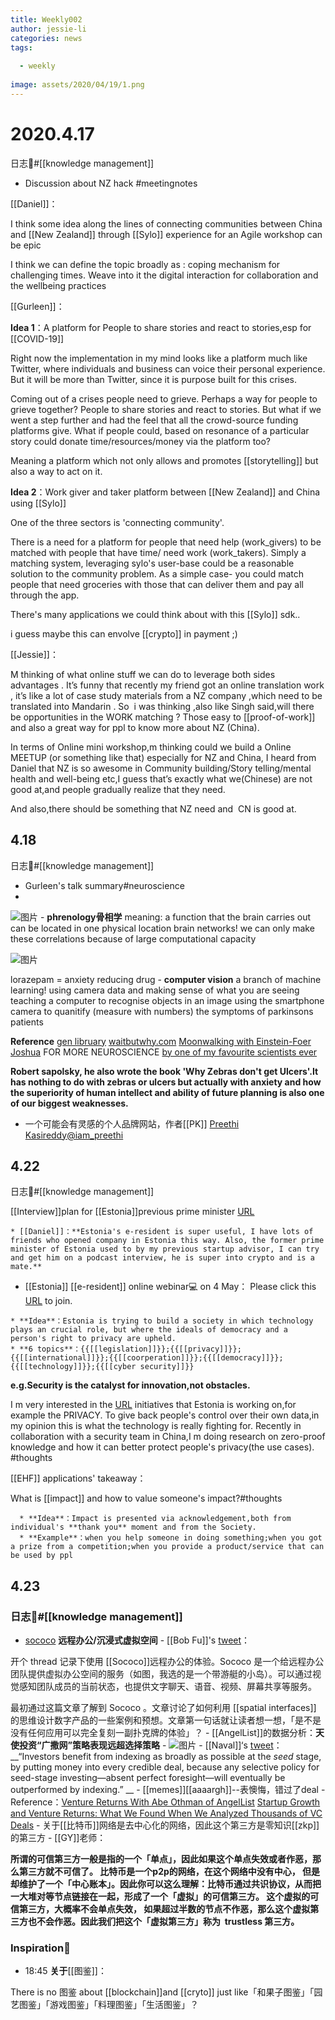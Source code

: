 ```yaml
---
title: Weekly002
author: jessie-li
categories: news
tags:
 
  - weekly
 
image: assets/2020/04/19/1.png
---
```


# 2020.4.17

 

日志📙#[[knowledge management]] 

 

  * Discussion about NZ hack #meetingnotes

 

[[Daniel]]：

 

I think some idea along the lines of connecting communities between China and [[New Zealand]] through [[Sylo]] experience for an Agile workshop can be epic

 

I think we can define the topic broadly as : coping mechanism for challenging times. Weave into it the digital interaction for collaboration and the wellbeing practices

 

[[Gurleen]]：

 

**Idea 1**：A platform for People to share stories and react to stories,esp for [[COVID-19]]

 

Right now the implementation in my mind looks like a platform much like Twitter, where individuals and business can voice their personal experience. But it will be more than Twitter, since it is purpose built for this crises.

 

Coming out of a crises people need to grieve. Perhaps a way for people to grieve together? People to share stories and react to stories. But what if we went a step further and had the feel that all the crowd-source funding platforms give. What if people could, based on resonance of a particular story could donate time/resources/money via the platform too?

 

Meaning a platform which not only allows and promotes [[storytelling]] but also a way to act on it.

 

**Idea 2**：Work giver and taker platform between [[New Zealand]] and China using [[Sylo]]

 

One of the three sectors is 'connecting community'.

 

There is a need for a platform for people that need help (work_givers) to be matched with people that have time/ need work (work_takers). Simply a matching system, leveraging sylo's user-base could be a reasonable solution to the community problem. As a simple case- you could match people that need groceries with those that can deliver them and pay all through the app.

 

There's many applications we could think about with this [[Sylo]] sdk..

 

i guess maybe this can envolve [[crypto]] in payment ;)

 

[[Jessie]]：

 

M thinking of what online stuff we can do to leverage both sides advantages . It’s funny that recently my friend got an online translation work , it’s like a lot of case study materials from a NZ company ,which need to be translated into Mandarin . So  i was thinking ,also like Singh said,will there be opportunities in the WORK matching ? Those easy to [[proof-of-work]] and also a great way for ppl to know more about NZ (China).

 

In terms of Online mini workshop,m thinking could we build a Online MEETUP (or something like that) especially for NZ and China, I heard from Daniel that NZ is so awesome in Community building/Story telling/mental health and well-being etc,I guess that’s exactly what we(Chinese) are not good at,and people gradually realize that they need.

 

And also,there should be something that NZ need and  CN is good at.

 

## 4.18

 

 

日志📙#[[knowledge management]] 

 

  * Gurleen's talk summary#neuroscience
*  
 

![图片](https://uploader.shimo.im/f/QWgXRCDfn5RnDNle.png!thumbnail) - **phrenology骨相学** meaning: a function that the brain carries out can be located in one physical location brain networks! we can only make these correlations because of large computational capacity

 

![图片](https://uploader.shimo.im/f/0PqW9u3fxgpwCjqi.png!thumbnail)

 

lorazepam = anxiety reducing drug - **computer vision** a branch of machine learning! using camera data and making sense of what you are seeing teaching a computer to recognise objects in an image using the smartphone camera to quanitify (measure with numbers) the symptoms of parkinsons patients

 

**Reference** [gen libruary](http://gen.lib.rus.ec/) [waitbutwhy.com](http://waitbutwhy.com) [Moonwalking with Einstein-Foer Joshua](https://fs.blog/) FOR MORE NEUROSCIENCE [by one of my favourite scientists ever](https://www.youtube.com/playlist?list=PL150326949691B199)

 

**Robert sapolsky, he also wrote the book 'Why Zebras don't get Ulcers'.It has nothing to do with zebras or ulcers but actually with anxiety and how the superiority of human intellect and ability of future planning is also one of our biggest weaknesses.**

 

 

* 一个可能会有灵感的个人品牌网站，作者[[PK]] [Preethi Kasireddy@iam_preethi](https://www.preethikasireddy.com/)

 

## 4.22

 

 

日志📙#[[knowledge management]] 

 

[[Interview]]plan for [[Estonia]]previous prime minister [URL](https://shimo.im/docs/jKwcTQdgyhhJK6vJ/)

 

 

    * [[Daniel]]：**Estonia's e-resident is super useful, I have lots of friends who opened company in Estonia this way. Also, the former prime minister of Estonia used to by my previous startup advisor, I can try and get him on a podcast interview, he is super into crypto and is a mate.**
  *  [[Estonia]] [[e-resident]] online webinar💻 on 4 May： Please click this [URL](https://us02web.zoom.us/w/328069859?tk=qgY9oiT9LXpxycygNCluDFfYBCAxS7xdOXMadRk9o7M.DQEAAAAAE43y4xYzVEdQWmU3c1JDdWtSX1gtdmFQNXhRAA) to join.

  

    * **Idea**：Estonia is trying to build a society in which technology plays an crucial role, but where the ideals of democracy and a person's right to privacy are upheld.
    * **6 topics**：{{[[legislation]]}};{{[[privacy]]}};{{[[international]]}};{{[[coorperation]]}};{{[[democracy]]}};{{[[technology]]}};{{[[cyber security]]}}

**e.g.Security is the catalyst for innovation,not obstacles.**

I m very interested in the [URL](https://shimo.im/docs/XHHPVXgrtwPVGvHd) initiatives that Estonia is working on,for example the PRIVACY. To give back people's control over their own data,in my opinion this is what the technology is really fighting for. Recently in collaboration with a security team in China,I m doing research on zero-proof knowledge and how it can better protect people's privacy(the use cases). #thoughts 

 

[[EHF]] applications' takeaway： 

 

What is [[impact]] and how to value someone's impact?#thoughts 

 

      * **Idea**：Impact is presented via acknowledgement,both from individual's **thank you** moment and from the Society.
      * **Example**：when you help someone in doing something;when you got a prize from a competition;when you provide a product/service that can be used by ppl

 

## 4.23

 

### 日志📙#[[knowledge management]]

 

 

* [sococo](https://darkblueheaven.com/spatialinterfaces/) **远程办公/沉浸式虚拟空间** - [[Bob Fu]]'s [tweet](https://twitter.com/fm100/status/1252862203708837896)：

 

开个 thread 记录下使用 [[Sococo]]远程办公的体验。Sococo 是一个给远程办公团队提供虚拟办公空间的服务（如图，我选的是一个带游艇的小岛）。可以通过视觉感知团队成员的当前状态，也提供文字聊天、语音、视频、屏幕共享等服务。

 

最初通过这篇文章了解到 Sococo 。文章讨论了如何利用 [[spatial interfaces]] 的思维设计数字产品的一些案例和预想。文章第一句话就让读者想一想，「是不是没有任何应用可以完全复刻一副扑克牌的体验」？ - [[AngelList]]的数据分析：**天使投资“广撒网”策略表现远超选择策略** - ![图片](https://uploader.shimo.im/f/T4ihgRxN6I79x1go.png!thumbnail) - [[Naval]]‘s [tweet](https://twitter.com/naval/status/1253070045824999429)： __“Investors benefit from indexing as broadly as possible at the *seed* stage, by putting money into every credible deal, because any selective policy for seed-stage investing—absent perfect foresight—will eventually be outperformed by indexing.” __ - [[memes]][[aaaargh]]--表懊悔，错过了deal - Reference：[Venture Returns With Abe Othman of AngelList](https://www.kauffmanfellows.org/journal_posts/venture-returns-with-abe-othman-of-angellist) [Startup Growth and Venture Returns: What We Found When We Analyzed Thousands of VC Deals](https://angel.co/blog/venture-returns) - 关于[[比特币]]网络是去中心化的网络，因此这个第三方是零知识[[zkp]]的第三方 - [[GY]]老师：

 

**所谓的可信第三方一般是指的一个「单点」，因此如果这个单点失效或者作恶，那么第三方就不可信了。 比特币是一个p2p的网络，在这个网络中没有中心， 但是却维护了一个「中心账本」。因此你可以这么理解：比特币通过共识协议，从而把一大堆对等节点链接在一起，形成了一个「虚拟」的可信第三方。 这个虚拟的可信第三方，大概率不会单点失效， 如果超过半数的节点不作恶，那么这个虚拟第三方也不会作恶。因此我们把这个「虚拟第三方」称为  trustless 第三方。**

 

### Inspiration🧠

 

* 18:45 **关于**[[图鉴]]：

 

There is no 图鉴 about [[blockchain]]and [[cryto]] just like「和果子图鉴」「园艺图鉴」「游戏图鉴」「料理图鉴」「生活图鉴」？

